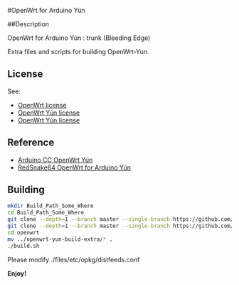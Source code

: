 #OpenWrt for Arduino Yún

##Description

OpenWrt for Arduino Yún : trunk (Bleeding Edge)

Extra files and scripts for building OpenWrt-Yun.

## License

See:
- [OpenWrt license](http://wiki.openwrt.org/about/license)
- [OpenWrt Yún license](https://github.com/arduino/openwrt-yun/blob/master/LICENSE)
- [OpenWrt Yún license](https://github.com/RedSnake64/openwrt-yun/blob/15.05/LICENSE)

## Reference
- [Arduino CC OpenWrt Yún](https://github.com/arduino/openwrt-yun)
- [RedSnake64 OpenWrt for Arduino Yún](https://github.com/RedSnake64/openwrt-yun/tree/15.05)

## Building
```bash
mkdir Build_Path_Some_Where
cd Build_Path_Some_Where
git clone --depth=1 --branch master --single-branch https://github.com/openwrt/openwrt.git
git clone --depth=1 --branch master --single-branch https://github.com/nxhack/openwrt-yun-build-extra.git
cd openwrt
mv ../openwrt-yun-build-extra/* .
./build.sh
```
Please modify ./files/etc/opkg/distfeeds.conf

**Enjoy!**
